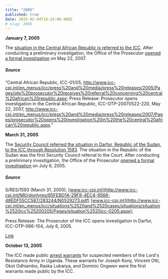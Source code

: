 ```yaml
---
title: "2005"
published: true
date: 2015-02-04T14:24:00.000Z
# slug: 2005
---
```


**January 7, 2005**

The [situation in the Central African Republic is referred to the ICC](http://www.icc-cpi.int/en_menus/icc/press%20and%20media/press%20releases/2005/Pages/otp%20prosecutor%20receives%20referral%20concerning%20central%20african%20republic.aspx). After conducting a preliminary investigation, the Office of the Prosecutor [opened a formal investigation](http://www.icc-cpi.int/en_menus/icc/press%20and%20media/press%20releases/2007/Pages/prosecutor%20opens%20investigation%20in%20the%20central%20african%20republic.aspx) on May 22, 2007.

##### Source

“Central African Republic, ICC-01/05, http://www.icc-cpi.int/en_menus/icc/press%20and%20media/press%20releases/2005/Pages/otp%20prosecutor%20receives%20referral%20concerning%20central%20african%20republic.aspx; Press Release: Prosecutor opens investigation in the Central African Republic, ICC-OTP-20070522-220, May 22, 2007, http://www.icc-cpi.int/en_menus/icc/press%20and%20media/press%20releases/2007/Pages/prosecutor%20opens%20investigation%20in%20the%20central%20african%20republic.aspx."

**March 31, 2005**

The [Security Council referred the situation in Darfur, Republic of the Sudan, to the ICC through Resolution 1593](http://www.icc-cpi.int/NR/rdonlyres/85FEBD1A-29F8-4EC4-9566-48EDF55CC587/283244/N0529273.pdf). The situation in the Republic of the Sudan was the first Security Council referral to the Court. After conducting a preliminary investigation, the Office of the Prosecutor [opened a formal investigation](http://www.icc-cpi.int/en_menus/icc/press%20and%20media/press%20releases/2005/Pages/the%20prosecutor%20of%20the%20icc%20opens%20investigation%20in%20darfur.aspx) on July 6, 2005.

##### Source

S/RES/1593 (March 31, 2005), [www.icc-cpi.int](http://www.icc-cpi.int/NR/rdonlyres/85FEBD1A-29F8-4EC4-9566-48EDF55CC587/283244/N0529273.pdf) [www.icc-cpi.int](http://www.icc-cpi.int/en_menus/icc/situations%2520and%2520cases/situations/situation%2520icc%25200205/Pages/situation%2520icc-0205.aspx);

Press Release: The Prosecutor of the ICC opens investigation in Darfur, ICC-OTP-066-104, July 6, 2005.

[Link](http://www.icc-cpi.int/en_menus/icc/press%20and%20media/press%20releases/2005/Pages/the%20prosecutor%20of%20the%20icc%20opens%20investigation%20in%20darfur.aspx)

**October 13, 2005**<span></span>

The ICC made public [arrest warrants](http://icc-cpi.int/en_menus/icc/situations%20and%20cases/situations/situation%20icc%200204/Pages/situation%20index.aspx) for suspected members of the Lord's Resistance Army in Uganda. These warrants for Joseph Kony, Vincent Otti, Okot Odhiambo, Raska Lukwiya, and Dominic Ongwen were the first warrants made public by the ICC.

